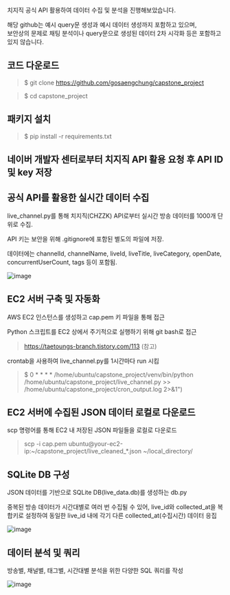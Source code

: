 치지직 공식 API 활용하여 데이터 수집 및 분석을 진행해보았습니다.  

해당 github는 예시 query문 생성과 예시 데이터 생성까지 포함하고 있으며,   
보안상의 문제로 채팅 분석이나 query문으로 생성된 데이터 2차 시각화 등은 포함하고 있지 않습니다.  



## 코드 다운로드  

> $ git clone https://github.com/gosaengchung/capstone_project  

> $ cd capstone_project  


## 패키지 설치  

> $ pip install -r requirements.txt  



## 네이버 개발자 센터로부터 치지직 API 활용 요청 후 API ID 및 key 저장  



## 공식 API를 활용한 실시간 데이터 수집  

live_channel.py를 통해 치지직(CHZZK) API로부터 실시간 방송 데이터를 1000개 단위로 수집.  

API 키는 보안을 위해 .gitignore에 포함된 별도의 파일에 저장.  

데이터에는 channelId, channelName, liveId, liveTitle, liveCategory, openDate, concurrentUserCount, tags 등이 포함됨.  

![image](https://github.com/user-attachments/assets/b8be4e8d-cd69-4b90-98d3-db9c04bc8a2c)  



## EC2 서버 구축 및 자동화  

AWS EC2 인스턴스를 생성하고 cap.pem 키 파일을 통해 접근  

Python 스크립트를 EC2 상에서 주기적으로 실행하기 위해 git bash로 접근  

> https://taetoungs-branch.tistory.com/113 (참고)
 

crontab을 사용하여 live_channel.py를 1시간마다 run 시킴  

> $ 0 * * * * /home/ubuntu/capstone_project/venv/bin/python /home/ubuntu/capstone_project/live_channel.py >> /home/ubuntu/capstone_project/cron_output.log 2>&1")  




## EC2 서버에 수집된 JSON 데이터 로컬로 다운로드  

scp 명령어를 통해 EC2 내 저장된 JSON 파일들을 로컬로 다운로드  

> scp -i cap.pem ubuntu@your-ec2-ip:~/capstone_project/live_cleaned_*.json ~/local_directory/  





## SQLite DB 구성  

JSON 데이터를 기반으로 SQLite DB(live_data.db)를 생성하는 db.py  

중복된 방송 데이터가 시간대별로 여러 번 수집될 수 있어, live_id와 collected_at을 복합키로 설정하여 동일한 live_id 내에 각기 다른 collected_at(수집시간) 데이터 응집  

![image](https://github.com/user-attachments/assets/a1188c7e-005b-4419-8336-756f93f1781b)  



## 데이터 분석 및 쿼리
방송별, 채널별, 태그별, 시간대별 분석을 위한 다양한 SQL 쿼리를 작성  

![image](https://github.com/user-attachments/assets/257929c1-fb74-4a6a-a0fb-08741dac41f8)




